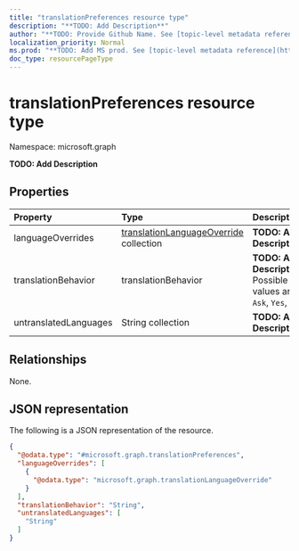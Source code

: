 ```yaml
---
title: "translationPreferences resource type"
description: "**TODO: Add Description**"
author: "**TODO: Provide Github Name. See [topic-level metadata reference](https://msgo.azurewebsites.net/add/document/guidelines/metadata.html#topic-level-metadata)**"
localization_priority: Normal
ms.prod: "**TODO: Add MS prod. See [topic-level metadata reference](https://msgo.azurewebsites.net/add/document/guidelines/metadata.html#topic-level-metadata)**"
doc_type: resourcePageType
---
```


# translationPreferences resource type

Namespace: microsoft.graph



**TODO: Add Description**

## Properties
|Property|Type|Description|
|:---|:---|:---|
|languageOverrides|[translationLanguageOverride](../resources/translationlanguageoverride.md) collection|**TODO: Add Description**|
|translationBehavior|translationBehavior|**TODO: Add Description**. Possible values are: `Ask`, `Yes`, `No`.|
|untranslatedLanguages|String collection|**TODO: Add Description**|

## Relationships
None.

## JSON representation
The following is a JSON representation of the resource.
<!-- {
  "blockType": "resource",
  "@odata.type": "microsoft.graph.translationPreferences"
}
-->
``` json
{
  "@odata.type": "#microsoft.graph.translationPreferences",
  "languageOverrides": [
    {
      "@odata.type": "microsoft.graph.translationLanguageOverride"
    }
  ],
  "translationBehavior": "String",
  "untranslatedLanguages": [
    "String"
  ]
}
```

